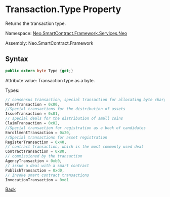# Transaction.Type Property

Returns the transaction type.

Namespace: [Neo.SmartContract.Framework.Services.Neo](../../neo.md)

Assembly: Neo.SmartContract.Framework

## Syntax

```c#
public extern byte Type {get;}
```

Attribute value: Transaction type as a byte.

Types:

```c#
// consensus transaction, special transaction for allocating byte charges
MinerTransaction = 0x00,
//Special transactions for the distribution of assets
IssueTransaction = 0x01,
// special deals for the distribution of small coins
ClaimTransaction = 0x02,
//Special transaction for registration as a book of candidates
EnrollmentTransaction = 0x20,
//Special transactions for asset registration
RegisterTransaction = 0x40,
// contract transaction, which is the most commonly used deal
ContractTransaction = 0x80,
// commissioned by the transaction
AgencyTransaction = 0xb0,
// issue a deal with a smart contract
PublishTransaction = 0xd0,
// Invoke smart contract transactions
InvocationTransaction = 0xd1
```



[Back](../Transaction.md)
